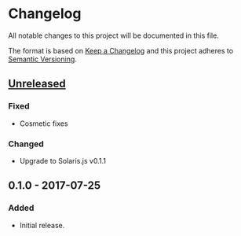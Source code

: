 # Changelog
All notable changes to this project will be documented in this file.

The format is based on [Keep a Changelog](http://keepachangelog.com/en/1.0.0/)
and this project adheres to [Semantic Versioning](http://semver.org/spec/v2.0.0.html).

## [Unreleased]
### Fixed
- Cosmetic fixes

### Changed
- Upgrade to Solaris.js v0.1.1

## 0.1.0 - 2017-07-25
### Added
- Initial release.

[Unreleased]: https://github.com/skepticalimagination/solaris-demo/compare/v0.1.0...HEAD
